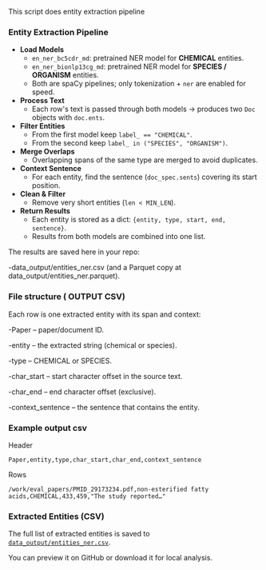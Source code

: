 This script does entity extraction pipeline

###  Entity Extraction Pipeline

-   **Load Models**
    -   `en_ner_bc5cdr_md`: pretrained NER model for **CHEMICAL**
        entities.
    -   `en_ner_bionlp13cg_md`: pretrained NER model for **SPECIES /
        ORGANISM** entities.
    -   Both are spaCy pipelines; only tokenization + `ner` are enabled
        for speed.
-   **Process Text**
    -   Each row's text is passed through both models → produces two
        `Doc` objects with `doc.ents`.
-   **Filter Entities**
    -   From the first model keep `label_ == "CHEMICAL"`.
    -   From the second keep `label_ in ("SPECIES", "ORGANISM")`.
-   **Merge Overlaps**
    -   Overlapping spans of the same type are merged to avoid
        duplicates.
-   **Context Sentence**
    -   For each entity, find the sentence (`doc_spec.sents`) covering
        its start position.
-   **Clean & Filter**
    -   Remove very short entities (`len < MIN_LEN`).
-   **Return Results**
    -   Each entity is stored as a dict:
        `{entity, type, start, end, sentence}`.
    -   Results from both models are combined into one list.

The results are saved here in your repo:

-data_output/entities_ner.csv (and a Parquet copy at data_output/entities_ner.parquet).

### File structure ( OUTPUT CSV)

Each row is one extracted entity with its span and context:

-Paper – paper/document ID.

-entity – the extracted string (chemical or species).

-type – CHEMICAL or SPECIES.

-char_start – start character offset in the source text.

-char_end – end character offset (exclusive).

-context_sentence – the sentence that contains the entity.

### Example output csv

Header
```csv
Paper,entity,type,char_start,char_end,context_sentence
```

Rows
```csv
/work/eval_papers/PMID_29173234.pdf,non-esterified fatty acids,CHEMICAL,433,459,"The study reported…"
```


### Extracted Entities (CSV)

The full list of extracted entities is saved to  
[`data_output/entities_ner.csv`](https://github.com/ProjecticumDataScience/AOP-Evidence-Scorer/blob/main/data_output/entities_ner.csv).

You can preview it on GitHub or download it for local analysis.
